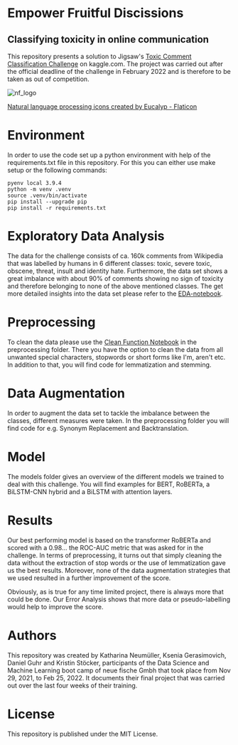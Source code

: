 # Empower Fruitful Discissions 
## Classifying toxicity in online communication


This repository presents a solution to Jigsaw's [Toxic Comment Classification Challenge](https://www.kaggle.com/c/jigsaw-toxic-comment-classification-challenge) on kaggle.com. The project was carried out after the official deadline of the challenge in February 2022 and is therefore to be taken as out of competition. 

![nf_logo](https://user-images.githubusercontent.com/47823974/155711904-1fa22fcd-e0b0-45f1-b830-c20bd3264e14.png)

<a href="https://www.flaticon.com/free-icons/natural-language-processing" title="natural language processing icons">Natural language processing icons created by Eucalyp - Flaticon</a>

# Environment

In order to use the code set up a python environment with help of the requirements.txt file in this repository. For this you can either use make setup or the following commands:

``` 
pyenv local 3.9.4
python -m venv .venv
source .venv/bin/activate
pip install --upgrade pip
pip install -r requirements.txt
```

# Exploratory Data Analysis

The data for the challenge consists of ca. 160k comments from Wikipedia that was labelled by humans in 6 different classes: toxic, severe toxic, obscene, threat, insult and identity hate. Furthermore, the data set shows a great imbalance with about 90% of comments showing no sign of toxicity and therefore belonging to none of the above mentioned classes. The get more detailed insights into the data set please refer to the [EDA-notebook](LINK). 


# Preprocessing

To clean the data please use the [Clean Function Notebook](LINK) in the preprocessing folder. There you have the option to clean the data from all unwanted special characters, stopwords or short forms like I'm, aren't etc. In addition to that, you will find code for lemmatization and stemming.

# Data Augmentation

In order to augment the data set to tackle the imbalance between the classes, different measures were taken. In the preprocessing folder you will find code for e.g. Synonym Replacement and Backtranslation.

# Model

The models folder gives an overview of the different models we trained to deal with this challenge. You will find examples for BERT, RoBERTa, a BiLSTM-CNN hybrid and a BiLSTM with attention layers. 

# Results

Our best performing model is based on the transformer RoBERTa and scored with a 0.98...  the ROC-AUC metric that was asked for in the challenge. In terms of preprocessing, it turns out that simply cleaning the data without the extraction of stop words or the use of lemmatization gave us the best results. Moreover, none of the data augmentation strategies that we used resulted in a further improvement of the score. 

Obviously, as is true for any time limited project, there is always more that could be done. Our Error Analysis shows that more data or pseudo-labelling would help to improve the score.

# Authors

This repository was created by Katharina Neumüller, Ksenia Gerasimovich, Daniel Guhr and Kristin Stöcker, participants of the Data Science and Machine Learning boot camp of neue fische Gmbh that took place from Nov 29, 2021, to Feb 25, 2022. It documents their final project that was carried out over the last four weeks of their training.

# License

This repository is published under the MIT License.

